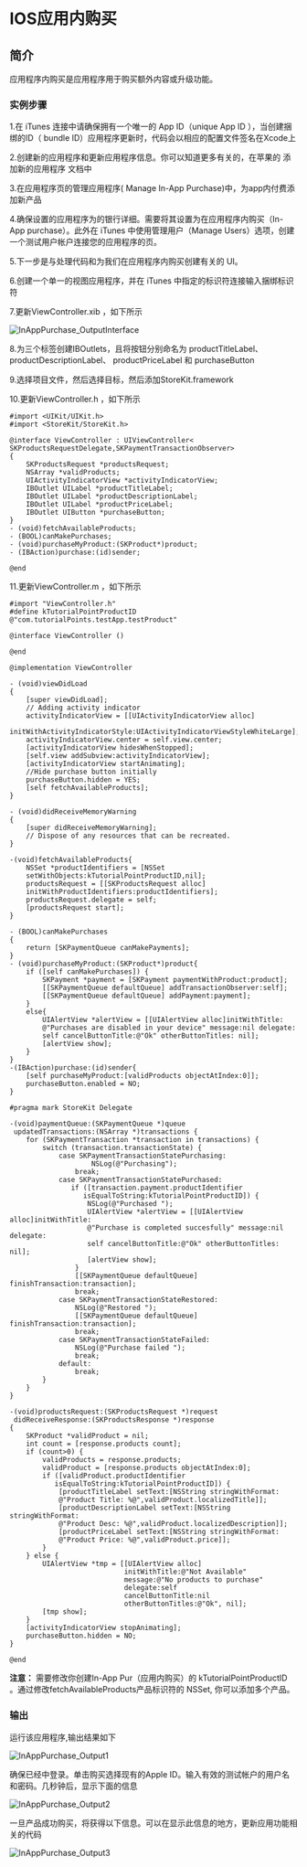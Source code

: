 
# IOS应用内购买

## 简介

应用程序内购买是应用程序用于购买额外内容或升级功能。

### 实例步骤

1.在 iTunes 连接中请确保拥有一个唯一的 App ID（unique App ID ），当创建捆绑的ID（ bundle ID）应用程序更新时，代码会以相应的配置文件签名在Xcode上

2.创建新的应用程序和更新应用程序信息。你可以知道更多有关的，在苹果的 添加新的应用程序 文档中

3.在应用程序页的管理应用程序( Manage In-App Purchase)中，为app内付费添加新产品

4.确保设置的应用程序为的银行详细。需要将其设置为在应用程序内购买（In-App purchase）。此外在 iTunes 中使用管理用户（Manage Users）选项，创建一个测试用户帐户连接您的应用程序的页。

5.下一步是与处理代码和为我们在应用程序内购买创建有关的 UI。

6.创建一个单一的视图应用程序，并在 iTunes 中指定的标识符连接输入捆绑标识符

7.更新ViewController.xib ，如下所示

![InAppPurchase_OutputInterface](../img/InAppPurchase_OutputInterface.jpg)

8.为三个标签创建IBOutlets，且将按钮分别命名为 productTitleLabel、 productDescriptionLabel、 productPriceLabel 和 purchaseButton

9.选择项目文件，然后选择目标，然后添加StoreKit.framework

10.更新ViewController.h ，如下所示

```
#import <UIKit/UIKit.h>
#import <StoreKit/StoreKit.h>

@interface ViewController : UIViewController<
SKProductsRequestDelegate,SKPaymentTransactionObserver>
{
    SKProductsRequest *productsRequest;
    NSArray *validProducts;
    UIActivityIndicatorView *activityIndicatorView;
    IBOutlet UILabel *productTitleLabel;
    IBOutlet UILabel *productDescriptionLabel;
    IBOutlet UILabel *productPriceLabel;
    IBOutlet UIButton *purchaseButton;
}
- (void)fetchAvailableProducts;
- (BOOL)canMakePurchases;
- (void)purchaseMyProduct:(SKProduct*)product;
- (IBAction)purchase:(id)sender;

@end

```

11.更新ViewController.m ，如下所示

```
#import "ViewController.h"
#define kTutorialPointProductID 
@"com.tutorialPoints.testApp.testProduct"

@interface ViewController ()

@end

@implementation ViewController

- (void)viewDidLoad
{
    [super viewDidLoad];
    // Adding activity indicator
    activityIndicatorView = [[UIActivityIndicatorView alloc]
    initWithActivityIndicatorStyle:UIActivityIndicatorViewStyleWhiteLarge];
    activityIndicatorView.center = self.view.center;
    [activityIndicatorView hidesWhenStopped];
    [self.view addSubview:activityIndicatorView];
    [activityIndicatorView startAnimating];
    //Hide purchase button initially
    purchaseButton.hidden = YES;
    [self fetchAvailableProducts];    
}

- (void)didReceiveMemoryWarning
{
    [super didReceiveMemoryWarning];
    // Dispose of any resources that can be recreated.
}

-(void)fetchAvailableProducts{
    NSSet *productIdentifiers = [NSSet 
    setWithObjects:kTutorialPointProductID,nil];
    productsRequest = [[SKProductsRequest alloc] 
    initWithProductIdentifiers:productIdentifiers];
    productsRequest.delegate = self;
    [productsRequest start];
}

- (BOOL)canMakePurchases
{
    return [SKPaymentQueue canMakePayments];
}
- (void)purchaseMyProduct:(SKProduct*)product{
    if ([self canMakePurchases]) {
        SKPayment *payment = [SKPayment paymentWithProduct:product];
        [[SKPaymentQueue defaultQueue] addTransactionObserver:self];
        [[SKPaymentQueue defaultQueue] addPayment:payment];
    }
    else{
        UIAlertView *alertView = [[UIAlertView alloc]initWithTitle:
        @"Purchases are disabled in your device" message:nil delegate:
        self cancelButtonTitle:@"Ok" otherButtonTitles: nil];
        [alertView show];
    }
}
-(IBAction)purchase:(id)sender{
    [self purchaseMyProduct:[validProducts objectAtIndex:0]];
    purchaseButton.enabled = NO; 
}

#pragma mark StoreKit Delegate

-(void)paymentQueue:(SKPaymentQueue *)queue 
 updatedTransactions:(NSArray *)transactions {
    for (SKPaymentTransaction *transaction in transactions) {
        switch (transaction.transactionState) {
            case SKPaymentTransactionStatePurchasing:
                    NSLog(@"Purchasing");
                break;                
            case SKPaymentTransactionStatePurchased:
               if ([transaction.payment.productIdentifier 
                  isEqualToString:kTutorialPointProductID]) {
                   NSLog(@"Purchased ");
                   UIAlertView *alertView = [[UIAlertView alloc]initWithTitle:
                   @"Purchase is completed succesfully" message:nil delegate:
                   self cancelButtonTitle:@"Ok" otherButtonTitles: nil];
                   [alertView show];
                }               
                [[SKPaymentQueue defaultQueue] finishTransaction:transaction];
                break;                
            case SKPaymentTransactionStateRestored:               
                NSLog(@"Restored ");               
                [[SKPaymentQueue defaultQueue] finishTransaction:transaction];
                break;                
            case SKPaymentTransactionStateFailed:
                NSLog(@"Purchase failed ");
                break;
            default:
                break;
        }
    }
}

-(void)productsRequest:(SKProductsRequest *)request 
 didReceiveResponse:(SKProductsResponse *)response
{
    SKProduct *validProduct = nil;
    int count = [response.products count];
    if (count>0) {
        validProducts = response.products;
        validProduct = [response.products objectAtIndex:0];
        if ([validProduct.productIdentifier 
           isEqualToString:kTutorialPointProductID]) {
            [productTitleLabel setText:[NSString stringWithFormat:
            @"Product Title: %@",validProduct.localizedTitle]];
            [productDescriptionLabel setText:[NSString stringWithFormat:
            @"Product Desc: %@",validProduct.localizedDescription]];
            [productPriceLabel setText:[NSString stringWithFormat:
            @"Product Price: %@",validProduct.price]];           
        }        
    } else {
        UIAlertView *tmp = [[UIAlertView alloc]
                            initWithTitle:@"Not Available"
                            message:@"No products to purchase"
                            delegate:self
                            cancelButtonTitle:nil
                            otherButtonTitles:@"Ok", nil];
        [tmp show];
    }    
    [activityIndicatorView stopAnimating];
    purchaseButton.hidden = NO;
}

@end

```

**注意：** 需要修改你创建In-App Pur（应用内购买）的 kTutorialPointProductID 。通过修改fetchAvailableProducts产品标识符的 NSSet, 你可以添加多个产品。

### 输出

运行该应用程序,输出结果如下

![InAppPurchase_Output1](../img/InAppPurchase_Output1.jpg)

确保已经中登录。单击购买选择现有的Apple ID。输入有效的测试帐户的用户名和密码。几秒钟后，显示下面的信息

![InAppPurchase_Output2](../img/InAppPurchase_Output2.jpg)

一旦产品成功购买，将获得以下信息。可以在显示此信息的地方，更新应用功能相关的代码

![InAppPurchase_Output3](../img/InAppPurchase_Output3.jpg)
